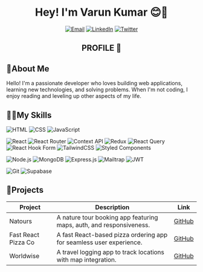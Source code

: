 <div align="center">
  
# Hey! I'm Varun Kumar 😊👋
[![Email](https://img.shields.io/badge/Email-D14836?style=flat-square&logo=gmail&logoColor=white)](mailto:your-email@example.com)
[![LinkedIn](https://img.shields.io/badge/LinkedIn-0077B5?style=flat-square&logo=linkedin&logoColor=white)](https://www.linkedin.com/in/your-linkedin-profile)
[![Twitter](https://img.shields.io/badge/Twitter-1DA1F2?style=flat-square&logo=twitter&logoColor=white)](https://twitter.com/your-twitter-handle)

## PROFILE 📱
</div>

## 🌟About Me
Hello! I'm a passionate developer who loves building web applications, learning new technologies, and solving problems. When I'm not coding, I enjoy reading and leveling up other aspects of my life.

## 🧑‍💻My Skills
  
![HTML](https://img.shields.io/badge/HTML-E34F26?style=for-the-badge&logo=html5&logoColor=white)
![CSS](https://img.shields.io/badge/CSS-1572B6?style=for-the-badge&logo=css3&logoColor=white)
![JavaScript](https://img.shields.io/badge/JavaScript-F7DF1E?style=for-the-badge&logo=javascript&logoColor=black)

![React](https://img.shields.io/badge/react-%2320232a.svg?style=for-the-badge&logo=react&logoColor=%2361DAFB)
![React Router](https://img.shields.io/badge/react--router-CA4245?style=for-the-badge&logo=react-router&logoColor=white)
![Context API](https://img.shields.io/badge/context--api-61DAFB?style=for-the-badge&logo=react&logoColor=white)
![Redux](https://img.shields.io/badge/redux-%23593d88.svg?style=for-the-badge&logo=redux&logoColor=white)
![React Query](https://img.shields.io/badge/-React%20Query-FF4154?style=for-the-badge&logo=react%20query&logoColor=white)
![React Hook Form](https://img.shields.io/badge/React%20Hook%20Form-%23EC5990.svg?style=for-the-badge&logo=reacthookform&logoColor=white)
![TailwindCSS](https://img.shields.io/badge/tailwindcss-%2338B2AC.svg?style=for-the-badge&logo=tailwind-css&logoColor=white)
![Styled Components](https://img.shields.io/badge/styled--components-DB7093?style=for-the-badge&logo=styled-components&logoColor=white)

![Node.js](https://img.shields.io/badge/Node.js-339933?style=for-the-badge&logo=nodedotjs&logoColor=white)
![MongoDB](https://img.shields.io/badge/MongoDB-%234ea94b.svg?style=for-the-badge&logo=mongodb&logoColor=white)
![Express.js](https://img.shields.io/badge/express.js-%23404d59.svg?style=for-the-badge&logo=express&logoColor=%2361DAFB)
![Mailtrap](https://img.shields.io/badge/Mailtrap-1A2A33?style=for-the-badge&logo=mailtrap&logoColor=white)
![JWT](https://img.shields.io/badge/JWT-black?style=for-the-badge&logo=JSON%20web%20tokens)


![Git](https://img.shields.io/badge/git-%23F05033.svg?style=for-the-badge&logo=git&logoColor=white)
![Supabase](https://img.shields.io/badge/Supabase-3ECF8E?style=for-the-badge&logo=supabase&logoColor=white)


## 🚀Projects

| Project                          | Description                                                       | Link                                       |
|----------------------------------|-------------------------------------------------------------------|--------------------------------------------|
| Natours                          | A nature tour booking app featuring maps, auth, and responsiveness.| [GitHub](https://github.com/varunkmr481/Natours) |
| Fast React Pizza Co              | A fast React-based pizza ordering app for seamless user experience.| [GitHub](https://github.com/Varunkmr481/fast-react-pizza-co) |
| Worldwise                        | A travel logging app to track locations with map integration.      | [GitHub](https://github.com/Varunkmr481/worldwise) |



